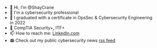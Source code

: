 - 👋 Hi, I’m @ShayCrane
- 👀 I'm a cybersecurity professional
- 🌱 I graduated with a certificate in OpsSec & Cybersecurity Engineering in 2022 
- 💞️ CompTIA Security+, ITF+ 
- 📫 How to reach me: [LinkedIn.com](https://www.linkedin.com/in/shaycrane/)
- :radio: Check out my public cybersecurity news [rss feed](www.shaycrane.com)

<!---
ShayCrane/ShayCrane is a ✨ special ✨ repository because its `README.md` (this file) appears on your GitHub profile.
You can click the Preview link to take a look at your changes.
--->
